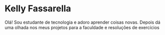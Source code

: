 # Kelly Fassarella

Olá! Sou estudante de tecnologia e adoro aprender coisas novas.
Depois dá uma olhada nos meus projetos para a faculdade e resoluções de exercícios